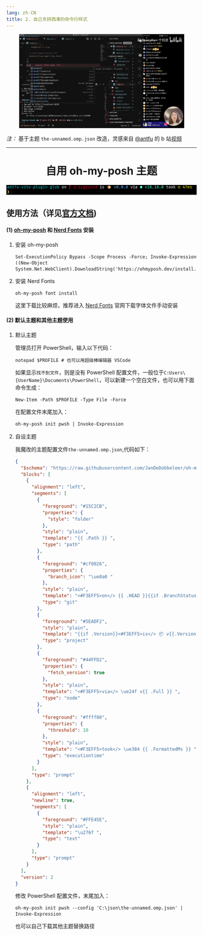 ```yaml
---
lang: zh-CN
title: 2. 自己东拼西凑的命令行样式
---
```


<p align = center>
    <img src="./assets/image-20231011192147515.png" alt="image-20231011192147515" style="zoom: 50%;" />
</p>

*注：* 基于主题 `the-unnamed.omp.json` 改造，灵感来自 [@antfu](https://github.com/antfu) 的 b 站[视频](https://www.bilibili.com/video/BV1Hg41127JK?vd_source=59dbff30b0edabbd3b7c7da87ba7daf6)

------

<p align='center'><h1 align='center'>自用 oh-my-posh 主题</h1><img src='./assets/image-20231011194922954.png'></p>

## 使用方法（详见[官方文档](https://ohmyposh.dev/docs/installation/fonts))

#### (1) [oh-my-posh](https://ohmyposh.dev/docs/installation/fonts) 和 [Nerd Fonts](https://www.nerdfonts.com/) 安装

1. 安装 oh-my-posh 

   ```shell
   Set-ExecutionPolicy Bypass -Scope Process -Force; Invoke-Expression ((New-Object System.Net.WebClient).DownloadString('https://ohmyposh.dev/install.ps1'))
   ```

2. 安装 Nerd Fonts

   ```
   oh-my-posh font install
   ```

   这里下载比较麻烦，推荐进入 [Nerd Fonts](https://www.nerdfonts.com/) 官网下载字体文件手动安装

#### (2) 默认主题和其他主题使用

1. 默认主题

   管理员打开 PowerShell，输入以下代码：

   ```shell
   notepad $PROFILE # 也可以用超级棒编辑器 VSCode
   ```

   如果显示`找不到文件`，则是没有 PowerShell 配置文件，一般位于`C:Users\{UserName}\Documents\PowerShell`，可以新建一个空白文件，也可以用下面命令生成：

   ```shell
   New-Item -Path $PROFILE -Type File -Force
   ```

   在配置文件末尾加入：

   ```sh
   oh-my-posh init pwsh | Invoke-Expression
   ```

2. 自设主题

   我魔改的主题配置文件`the-unnamed.omp.json`,代码如下：

   ```json
   {
     "$schema": "https://raw.githubusercontent.com/JanDeDobbeleer/oh-my-posh/main/themes/schema.json",
     "blocks": [
       {
         "alignment": "left",
         "segments": [
           {
             "foreground": "#15C2CB",
             "properties": {
               "style": "folder"
             },
             "style": "plain",
             "template": "{{ .Path }} ",
             "type": "path"
           },
           {
             "foreground": "#cf0026",
             "properties": {
               "branch_icon": "\ue0a0 "
             },
             "style": "plain",
             "template": "<#F3EFF5>on</> {{ .HEAD }}{{if .BranchStatus }} {{ .BranchStatus }}{{ end }}{{ if .Working.Changed }} \uf044 {{ .Working.String }}{{ end }}{{ if and (.Working.Changed) (.Staging.Changed) }} |{{ end }}{{ if .Staging.Changed }} \uf046 {{ .Staging.String }}{{ end }} ",
             "type": "git"
           },
           {
             "foreground": "#5EADF2",
             "style": "plain",
             "template": "{{if .Version}}<#F3EFF5>is</> 📦 v{{.Version}} {{end}}",
             "type": "project"
           },
           {
             "foreground": "#44FFD2",
             "properties": {
               "fetch_version": true
             },
             "style": "plain",
             "template": "<#F3EFF5>via</> \ue24f v{{ .Full }} ",
             "type": "node"
           },
           {
             "foreground": "#ffff00",
             "properties": {
               "threshold": 10
             },
             "style": "plain",
             "template": "<#F3EFF5>took</> \ue384 {{ .FormattedMs }} ",
             "type": "executiontime"
           }
         ],
         "type": "prompt"
       },
       {
         "alignment": "left",
         "newline": true,
         "segments": [
           {
             "foreground": "#FFE45E",
             "style": "plain",
             "template": "\u276f ",
             "type": "text"
           }
         ],
         "type": "prompt"
       }
     ],
     "version": 2
   }
   ```

   修改 PowerShell 配置文件，末尾加入：

   ```
   oh-my-posh init pwsh --config 'C:\json\the-unnamed.omp.json' | Invoke-Expression
   ```

   也可以自己下载其他主题替换路径
